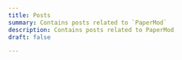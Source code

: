 ```yaml
---
title: Posts
summary: Contains posts related to `PaperMod`
description: Contains posts related to PaperMod
draft: false

---
```

